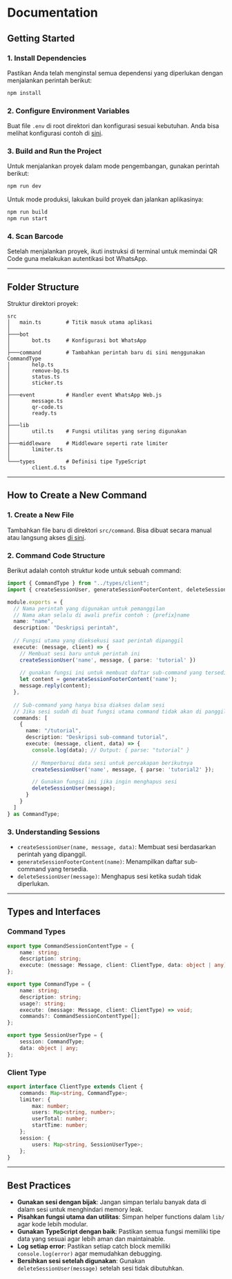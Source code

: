 # Documentation

## Getting Started

### 1. Install Dependencies
Pastikan Anda telah menginstal semua dependensi yang diperlukan dengan menjalankan perintah berikut:
```sh
npm install
```

### 2. Configure Environment Variables
Buat file `.env` di root direktori dan konfigurasi sesuai kebutuhan. Anda bisa melihat konfigurasi contoh di [sini](/.env).

### 3. Build and Run the Project
Untuk menjalankan proyek dalam mode pengembangan, gunakan perintah berikut:
```sh
npm run dev
```
Untuk mode produksi, lakukan build proyek dan jalankan aplikasinya:
```sh
npm run build
npm run start
```

### 4. Scan Barcode
Setelah menjalankan proyek, ikuti instruksi di terminal untuk memindai QR Code guna melakukan autentikasi bot WhatsApp.

---

## Folder Structure

Struktur direktori proyek:
```
src
│   main.ts        # Titik masuk utama aplikasi
│
├───bot
│       bot.ts     # Konfigurasi bot WhatsApp
│
├───command        # Tambahkan perintah baru di sini menggunakan CommandType
│       help.ts
│       remove-bg.ts
│       status.ts
│       sticker.ts
│
├───event          # Handler event WhatsApp Web.js
│       message.ts
│       qr-code.ts
│       ready.ts
│
├───lib
│       util.ts    # Fungsi utilitas yang sering digunakan
│
├───middleware     # Middleware seperti rate limiter
│       limiter.ts
│
└───types          # Definisi tipe TypeScript
        client.d.ts
```

---

## How to Create a New Command

### 1. Create a New File
Tambahkan file baru di direktori `src/command`. Bisa dibuat secara manual atau langsung akses [di sini](/src/command/).

### 2. Command Code Structure
Berikut adalah contoh struktur kode untuk sebuah command:

```typescript
import { CommandType } from "../types/client";
import { createSessionUser, generateSessionFooterContent, deleteSessionUser } from "../lib/session";

module.exports = {
  // Nama perintah yang digunakan untuk pemanggilan
  // Nama akan selalu di awali prefix contoh : {prefix}name
  name: "name",
  description: "Deskripsi perintah",
  
  // Fungsi utama yang dieksekusi saat perintah dipanggil
  execute: (message, client) => {
    // Membuat sesi baru untuk perintah ini
    createSessionUser('name', message, { parse: 'tutorial' })
    
    // gunakan fungsi ini untuk membuat daftar sub-command yang tersedia secara dinamis
    let content = generateSessionFooterContent('name');
    message.reply(content);
  },
  
  // Sub-command yang hanya bisa diakses dalam sesi
  // Jika sesi sudah di buat fungsi utama command tidak akan di panggil dan hanya memanggil sub command yang berada disini
  commands: [
    {
      name: "/tutorial",
      description: "Deskripsi sub-command tutorial",
      execute: (message, client, data) => {
        console.log(data); // Output: { parse: "tutorial" }
        
        // Memperbarui data sesi untuk percakapan berikutnya
        createSessionUser('name', message, { parse: 'tutorial2' });

        // Gunakan fungsi ini jika ingin menghapus sesi
        deleteSessionUser(message);
      }
    }
  ]
} as CommandType;
```

### 3. Understanding Sessions
- `createSessionUser(name, message, data)`: Membuat sesi berdasarkan perintah yang dipanggil.
- `generateSessionFooterContent(name)`: Menampilkan daftar sub-command yang tersedia.
- `deleteSessionUser(message)`: Menghapus sesi ketika sudah tidak diperlukan.

---

## Types and Interfaces

### Command Types
```typescript
export type CommandSessionContentType = {
    name: string;
    description: string;
    execute: (message: Message, client: ClientType, data: object | any) => void;
};

export type CommandType = {
    name: string;
    description: string;
    usage?: string;
    execute: (message: Message, client: ClientType) => void;
    commands?: CommandSessionContentType[];
};

export type SessionUserType = {
    session: CommandType;
    data: object | any;
};
```

### Client Type
```typescript
export interface ClientType extends Client {
    commands: Map<string, CommandType>;
    limiter: {
        max: number;
        users: Map<string, number>;
        userTotal: number;
        startTime: number;
    };
    session: {
        users: Map<string, SessionUserType>;
    };
}
```

---

## Best Practices
- **Gunakan sesi dengan bijak**: Jangan simpan terlalu banyak data di dalam sesi untuk menghindari memory leak.
- **Pisahkan fungsi utama dan utilitas**: Simpan helper functions dalam `lib/` agar kode lebih modular.
-  **Gunakan TypeScript dengan baik**: Pastikan semua fungsi memiliki tipe data yang sesuai agar lebih aman dan maintainable.
-  **Log setiap error**: Pastikan setiap catch block memiliki `console.log(error)` agar memudahkan debugging.
-  **Bersihkan sesi setelah digunakan**: Gunakan `deleteSessionUser(message)` setelah sesi tidak dibutuhkan.

